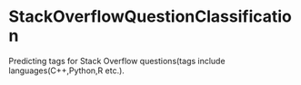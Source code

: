 # StackOverflowQuestionClassification
Predicting tags for Stack Overflow questions(tags include languages(C++,Python,R etc.).
